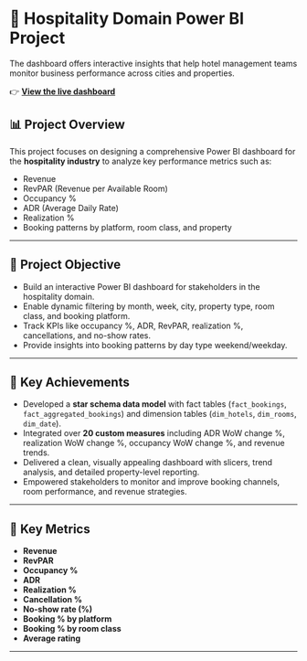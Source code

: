 # 🏨 Hospitality Domain Power BI Project

The dashboard offers interactive insights that help hotel management teams monitor business performance across cities and properties.

👉 **[View the live dashboard](https://app.powerbi.com/view?r=eyJrIjoiOTJkOTJiMjEtODNkOC00ZTUwLTgyNzEtMGZmMDA4NjZlOThjIiwidCI6ImM2ZTU0OWIzLTVmNDUtNDAzMi1hYWU5LWQ0MjQ0ZGM1YjJjNCJ9&pageName=8f62d1c748e987be58d9)**

## 📊 Project Overview
This project focuses on designing a comprehensive Power BI dashboard for the **hospitality industry** to analyze key performance metrics such as:
- Revenue
- RevPAR (Revenue per Available Room)
- Occupancy %
- ADR (Average Daily Rate)
- Realization %
- Booking patterns by platform, room class, and property


---

## 🎯 Project Objective
- Build an interactive Power BI dashboard for stakeholders in the hospitality domain.
- Enable dynamic filtering by month, week, city, property type, room class, and booking platform.
- Track KPIs like occupancy %, ADR, RevPAR, realization %, cancellations, and no-show rates.
- Provide insights into booking patterns by day type weekend/weekday.

---

## 🚀 Key Achievements
- Developed a **star schema data model** with fact tables (`fact_bookings`, `fact_aggregated_bookings`) and dimension tables (`dim_hotels`, `dim_rooms`, `dim_date`).
- Integrated over **20 custom measures** including ADR WoW change %, realization WoW change %, occupancy WoW change %, and revenue trends.
- Delivered a clean, visually appealing dashboard with slicers, trend analysis, and detailed property-level reporting.
- Empowered stakeholders to monitor and improve booking channels, room performance, and revenue strategies.

---

## 📌 Key Metrics
- **Revenue**
- **RevPAR**
- **Occupancy %**
- **ADR**
- **Realization %**
- **Cancellation %**
- **No-show rate (%)**
- **Booking % by platform**
- **Booking % by room class**
- **Average rating**

---




